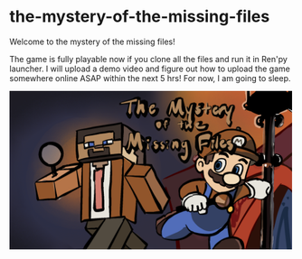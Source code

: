 # the-mystery-of-the-missing-files

Welcome to the mystery of the missing files!

The game is fully playable now if you clone all the files and run it in Ren'py launcher.
I will upload a demo video and figure out how to upload the game somewhere online ASAP within the next 5 hrs! For now, I am going to sleep.

<img src="mystery.png" alt="cover" width="500"/>
